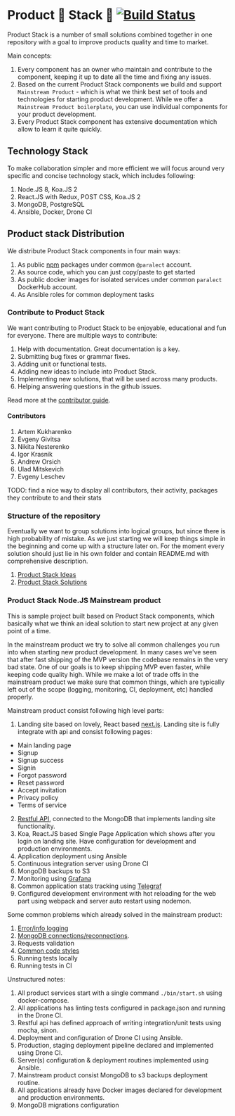 # Product 🎉 Stack 🎉 [![Build Status](http://product-stack-ci.paralect.com/api/badges/startupsummer/product-stack/status.svg)](http://product-stack-ci.paralect.com/startupsummer/product-stack)

Product Stack is a number of small solutions combined together in one repository with a goal to improve products quality and time to market.

Main concepts:
1. Every component has an owner who maintain and contribute to the component, keeping it up to date all the time and fixing any issues.
2. Based on the current Product Stack components we build and support `Mainstream Product` - which is what we think best set of tools and technologies for starting product development. While we offer a `Mainstream Product boilerplate`, you can use individual components for your product development.
3. Every Product Stack component has extensive documentation which allow to learn it quite quickly.  

## Technology Stack

To make collaboration simpler and more efficient we will focus around very specific and concise technology stack, which includes following:

1. Node.JS 8, Koa.JS 2
2. React.JS with Redux, POST CSS, Koa.JS 2
3. MongoDB, PostgreSQL
4. Ansible, Docker, Drone CI

## Product stack Distribution

We distribute Product Stack components in four main ways:

1. As public [npm](https://www.npmjs.com/) packages under common `@paralect` account.
2. As source code, which you can just copy/paste to get started
3. As public docker images for isolated services under common `paralect` DockerHub account.
4. As Ansible roles for common deployment tasks

### Contribute to Product Stack

We want contributing to Product Stack to be enjoyable, educational and fun for everyone. There are multiple ways to contribute:

1. Help with documentation. Great documentation is a key.
2. Submitting bug fixes or grammar fixes.
3. Adding unit or functional tests.
4. Adding new ideas to include into Product Stack.  
5. Implementing new solutions, that will be used across many products.
6. Helping answering questions in the github issues.

Read more at the [contributor guide](./CONTRIBUTOR_GUIDE.md).

#### Contributors

1. Artem Kukharenko
2. Evgeny Givitsa
3. Nikita Nesterenko
4. Igor Krasnik
5. Andrew Orsich
6. Ulad Mitskevich
7. Evgeny Leschev

TODO: find a nice way to display all contributors, their activity, packages they contribute to and their stats

### Structure of the repository

Eventually we want to group solutions into logical groups, but since there is high probability of mistake. As we just starting we will keep things simple in the beginning and come up with a structure later on. For the moment every solution should just lie in his own folder and contain README.md with comprehensive description.

1. [Product Stack Ideas](./IDEAS.md)
1. [Product Stack Solutions](./SOLUTIONS.md)

### Product Stack Node.JS Mainstream product

This is sample project built based on Product Stack components, which basically what we think an ideal solution to start new project at any given point of a time.

In the mainstream product we try to solve all common challenges you run into when starting new product development. In many cases we've seen that after fast shipping of the MVP version the codebase remains in the very bad state. One of our goals is to keep shipping MVP even faster, while keeping code quality high. While we make a lot of trade offs in the mainstream product we make sure that common things, which are typically left out of the scope (logging, monitoring, CI, deployment, etc) handled properly.

Mainstream product consist following high level parts:

1. Landing site based on lovely, React based [next.js](https://github.com/zeit/next.js/). Landing site is fully integrate with api and consist following pages:
  - Main landing page
  - Signup
  - Signup success
  - Signin
  - Forgot password
  - Reset password
  - Accept invitation
  - Privacy policy
  - Terms of service
2. [Restful API](./koa-api-starter/README.md), connected to the MongoDB that implements landing site functionality.
3. Koa, React.JS based Single Page Application which shows after you login on landing site. Have configuration for development and production environments.
4. Application deployment using Ansible
5. Continuous integration server using Drone CI
6. MongoDB backups to S3
7. Monitoring using [Grafana](https://grafana.com/)
8. Common application stats tracking using [Telegraf](https://github.com/influxdata/telegraf)
9. Configured development environment with hot reloading for the web part using webpack and server auto restart using nodemon.

Some common problems which already solved in the mainstream product:

1. [Error/info logging](./common-logger/README.md)
2. [MongoDB connections/reconnections](./mongo-node8/README.md).
3. Requests validation
4. [Common code styles](./conventions/js-style/README.md)
5. Running tests locally
6. Running tests in CI


Unstructured notes:

1. All product services start with a single command `./bin/start.sh` using docker-compose.
2. All applications has linting tests configured in package.json and running in the Drone CI.
3. Restful api has defined approach of writing integration/unit tests using mocha, sinon.
4. Deployment and configuration of Drone CI using Ansible.
5. Production, staging deployment pipeline declared and implemented using Drone CI.
6. Server(s) configuration & deployment routines implemented using Ansible.
7. Mainstream product consist MongoDB to s3 backups deployment routine.
8. All applications already have Docker images declared for development and production environments.
9. MongoDB migrations configuration
